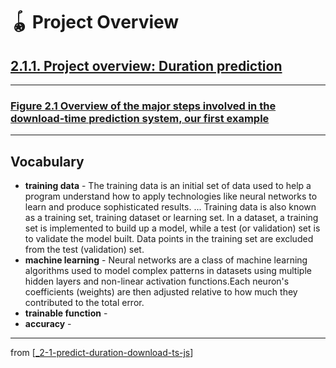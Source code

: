 # 🪀 Project Overview

## [**2.1.1.** Project overview: Duration prediction](https://livebook.manning.com/book/deep-learning-with-javascript/chapter-2/9)

---

### [**Figure 2.1** Overview of the major steps involved in the download-time prediction system, our first example](https://livebook.manning.com/book/deep-learning-with-javascript/chapter-2/ch02fig01)

---

## **Vocabulary**

- **training data** - The training data is an initial set of data used to help a program understand how to apply technologies like neural networks to learn and produce sophisticated results. ... Training data is also known as a training set, training dataset or learning set. In a dataset, a training set is implemented to build up a model, while a test (or validation) set is to validate the model built. Data points in the training set are excluded from the test (validation) set.
- **machine learning** - Neural networks are a class of machine learning algorithms used to model complex patterns in datasets using multiple hidden layers and non-linear activation functions.Each neuron's coefficients (weights) are then adjusted relative to how much they contributed to the total error.
- **trainable function** -
- **accuracy** -

---

from [[_2-1-predict-duration-download-ts-js]]

[//begin]: # "Autogenerated link references for markdown compatibility"
[_2-1-predict-duration-download-ts-js]: _2-1-predict-duration-download-ts-js.md "🪀 Predict TF.js Download"
[//end]: # "Autogenerated link references"
